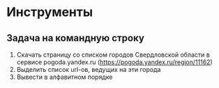 # Инструменты

## Задача на командную строку

1. Скачать страницу со списком городов Свердловской области в сервисе pogoda.yandex.ru (https://pogoda.yandex.ru/region/11162) 
2. Выделить список url-ов, ведущих на эти города
3. Вывести в алфавитном порядке